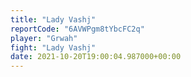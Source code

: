 ```yaml
---
title: "Lady Vashj"
reportCode: "6AVWPgm8tYbcFC2q"
player: "Grwah"
fight: "Lady Vashj"
date: 2021-10-20T19:00:04.987000+00:00
---
```

